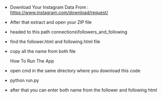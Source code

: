 - Download Your Instagram Data From : https://www.instagram.com/download/request/
- After that extract and open your ZIP file
- headed to this path connections\followers_and_following
- find the follower.html and following.html file
- copy all the name from both file

  How To Run The App
- open cmd in the same directory where you download this code
- python run.py
- after that you can enter both name from the follower and following html
